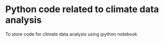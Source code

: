 # Python code related to climate data analysis

To store code for climate data analysis using ipython notebook 
